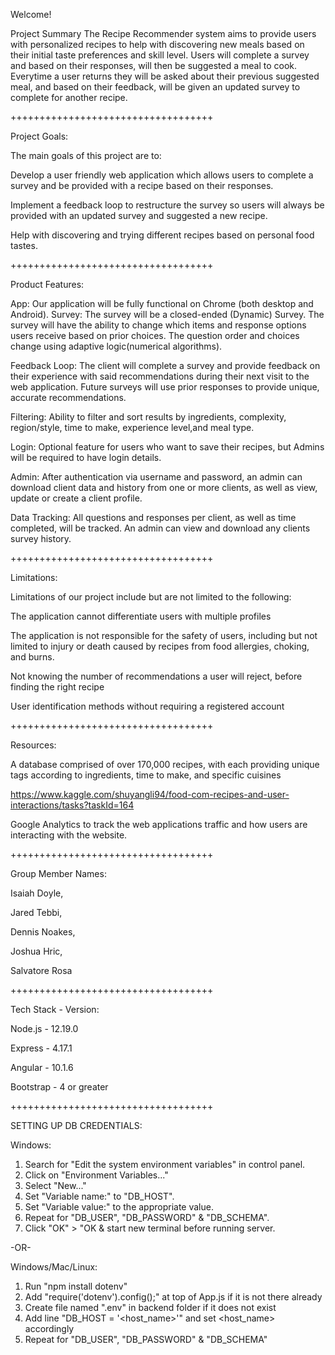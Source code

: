 Welcome!

 
Project Summary
The Recipe Recommender system aims to provide users with personalized recipes to help with discovering new meals based on their 
initial taste preferences and skill level. Users will complete a survey and based on their responses, will then be suggested a meal to cook. 
Everytime a user returns they will be asked about their previous suggested meal, and based on their feedback, will be given an updated survey 
to complete for another recipe. 

+++++++++++++++++++++++++++++++++++

Project Goals:

The main goals of this project are to:


Develop a user friendly web application which allows users to complete a survey and be provided with a recipe based on their responses.   

Implement a feedback loop to restructure the survey so users will always be provided with an updated survey and suggested a new recipe.

Help with discovering and trying different recipes based on personal food tastes.

+++++++++++++++++++++++++++++++++++

Product Features:

App: Our application will be fully functional on Chrome (both desktop and Android). 
Survey: The survey will be a closed-ended (Dynamic) Survey. The survey will have the ability to change which items and 
response options users receive based on prior choices. The question order and choices change using adaptive logic(numerical algorithms).

Feedback Loop: The client will complete a survey and provide feedback on their experience with said 
recommendations during their next visit to the web application. Future surveys will use prior responses to provide unique, accurate recommendations.

Filtering: Ability to filter and sort results by ingredients, complexity, region/style, time to make, experience level,and meal type.

Login: Optional feature for users who want to save their recipes, but Admins will be required to have login details.

Admin: After authentication via username and password, an admin can download 
client data and history from one or more clients, as well as view, update or create a client profile.

Data Tracking: All questions and responses per client, as well as time completed, will be tracked. An admin can view and download 
any clients survey history.

+++++++++++++++++++++++++++++++++++

Limitations:

Limitations of our project include but are not limited to the following:

The application cannot differentiate users with multiple profiles

The application is not responsible for the safety of users, including but not limited to injury or death caused by recipes from food 
allergies, choking, and burns. 

Not knowing the number of recommendations a user will reject, before finding 
the right recipe

User identification methods without requiring a registered account

+++++++++++++++++++++++++++++++++++

Resources:

A database comprised of over 170,000 recipes, with each providing unique tags according to ingredients, time to make, and specific cuisines 

https://www.kaggle.com/shuyangli94/food-com-recipes-and-user-interactions/tasks?taskId=164

Google Analytics to track the web applications traffic and how users are interacting with the website. 

+++++++++++++++++++++++++++++++++++

Group Member Names:

Isaiah Doyle,

Jared Tebbi,

Dennis Noakes,

Joshua Hric,

Salvatore Rosa

+++++++++++++++++++++++++++++++++++

Tech Stack - Version:

Node.js - 12.19.0

Express - 4.17.1

Angular - 10.1.6

Bootstrap - 4 or greater

+++++++++++++++++++++++++++++++++++

SETTING UP DB CREDENTIALS:

Windows:
1. Search for "Edit the system environment variables" in control panel.
2. Click on "Environment Variables..."
3. Select "New..."
4. Set "Variable name:" to "DB_HOST".
5. Set "Variable value:" to the appropriate value.
6. Repeat for "DB_USER", "DB_PASSWORD" & "DB_SCHEMA".
7. Click "OK" > "OK & start new terminal before running server.

-OR-

Windows/Mac/Linux:
1. Run "npm install dotenv"
2. Add "require('dotenv').config();" at top of App.js if it is not there already
3. Create file named ".env" in backend folder if it does not exist
4. Add line "DB_HOST = '<host_name>'" and set <host_name> accordingly
5. Repeat for "DB_USER", "DB_PASSWORD" & "DB_SCHEMA"
